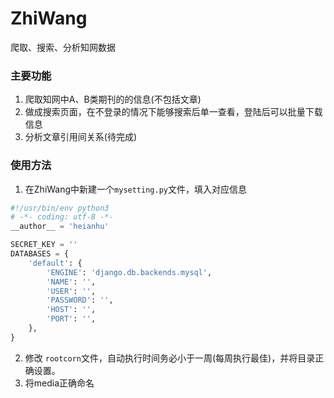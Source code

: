 # ZhiWang
爬取、搜索、分析知网数据

### 主要功能
1. 爬取知网中A、B类期刊的的信息(不包括文章)
2. 做成搜索页面，在不登录的情况下能够搜索后单一查看，登陆后可以批量下载信息
3. 分析文章引用间关系(待完成)

### 使用方法
1. 在ZhiWang中新建一个`mysetting.py`文件，填入对应信息
```python
#!/usr/bin/env python3
# -*- coding: utf-8 -*-
__author__ = 'heianhu'

SECRET_KEY = ''
DATABASES = {
    'default': {
        'ENGINE': 'django.db.backends.mysql',
        'NAME': '',
        'USER': '',
        'PASSWORD': '',
        'HOST': '',
        'PORT': '',
    },
}
```

2. 修改 `rootcorn`文件，自动执行时间务必小于一周(每周执行最佳)，并将目录正确设置。
3. 将media正确命名

